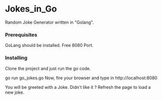 # Jokes_in_Go

Random Joke Generator written in "Golang".

### Prerequisites

GoLang should be installed.
Free 8080 Port.

### Installing

Clone the project and just run the go code.

go run go_jokes.go
Now, fire your browser and type in http://localhost:8080

You will be greeted with a Joke. Didn't like it ? Refresh the page to load a new joke.
